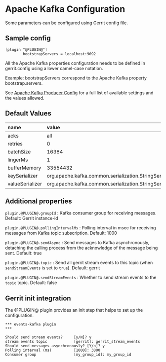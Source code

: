 Apache Kafka Configuration
======================

Some parameters can be configured using Gerrit config file.

Sample config
---------------------

```
[plugin "@PLUGIN@"]
        bootstrapServers = localhost:9092
```

All the Apache Kafka properties configuration needs to
be defined in gerrit.config using a lower camel-case notation.

Example: bootstrapServers correspond to the Apache Kafka property
bootstrap.servers.

See [Apache Kafka Producer Config](http://kafka.apache.org/documentation.html#producerconfigs)
for a full list of available settings and the values allowed.

Default Values
-----------------

|name                 | value
|:--------------------|:------------------
| acks                | all
| retries             | 0
| batchSize           | 16384
| lingerMs            | 1
| bufferMemory        | 33554432
| keySerializer       | org.apache.kafka.common.serialization.StringSerializer
| valueSerializer     | org.apache.kafka.common.serialization.StringSerializer

Additional properties
---------------------

`plugin.@PLUGIN@.groupId`
:	Kafka consumer group for receiving messages.
	Default: Gerrit instance-id

`plugin.@PLUGIN@.pollingIntervalMs`
:	Polling interval in msec for receiving messages from Kafka topic subscription.
	Default: 1000

`plugin.@PLUGIN@.sendAsync`
:	Send messages to Kafka asynchronously, detaching the calling process from the
	acknowledge of the message being sent.
	Default: true

`plugin.@PLUGIN@.topic`
:   Send all gerrit stream events to this topic (when `sendStreamEvents` is set
    to `true`).
    Default: gerrit

`plugin.@PLUGIN@.sendStreamEvents`
:   Whether to send stream events to the `topic` topic.
    Default: false

Gerrit init integration
-----------------------

The @PLUGIN@ plugin provides an init step that helps to set up the configuration.

```shell
*** events-kafka plugin
***

Should send stream events?     [y/N]? y
stream events topic            [gerrit]: gerrit_stream_events
Should send messages asynchronously? [Y/n]? y
Polling interval (ms)          [1000]: 3000
Consumer group                 [my_group_id]: my_group_id
```
